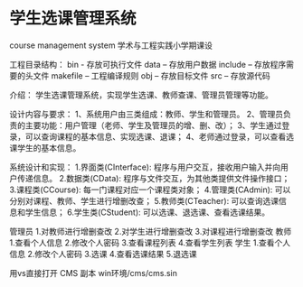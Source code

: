 # 学生选课管理系统
course management system
学术与工程实践小学期课设

工程目录结构：
bin - 存放可执行文件
data – 存放用户数据
include – 存放程序需要的头文件
makefile – 工程编译规则
obj – 存放目标文件
src – 存放源代码

介绍：
学生选课管理系统，实现学生选课、教师查课、管理员管理等功能。

设计内容与要求：
1、系统用户由三类组成：教师、学生和管理员。
2、管理员负责的主要功能：用户管理（老师、学生及管理员的增、删、改）；
3、学生通过登录，可以查询课程的基本信息、实现选课、退课；
4、老师通过登录，可以查看选课学生的基本信息。

系统设计和实现：
1.界面类(CInterface): 程序与用户交互，接收用户输入并向用户传递信息。
2.数据类(CData): 程序与文件交互，为其他类提供文件操作接口；
3.课程类(CCourse): 每一门课程对应一个课程类对象；
4.管理类(CAdmin): 可以分别对课程、教师、学生进行增删改查；
5.教师类(CTeacher): 可以查询选课信息和学生信息；
6.学生类(CStudent): 可以选课、退选课、查看选课结果。

管理员
1.对教师进行增删查改
2.对学生进行增删查改
3.对课程进行增删查改
教师
1.查看个人信息
2.修改个人密码
3.查看课程列表
4.查看学生列表
学生
1.查看个人信息
2.修改个人密码
3.选课
4.查看选课结果
5.退选课



用vs直接打开 CMS 副本 win环境/cms/cms.sin
